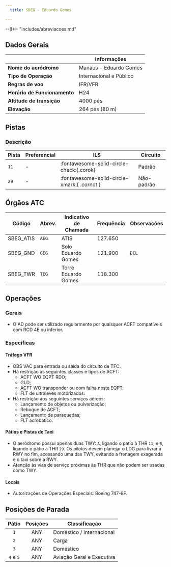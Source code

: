 ```yaml
---
  title: SBEG - Eduardo Gomes

---
```


--8<-- "includes/abreviacoes.md"

## Dados Gerais

|                              | Informações              |
|------------------------------|--------------------------|
| **Nome do aeródromo**        | Manaus - Eduardo Gomes   |
| **Tipo de Operação**         | Internacional e Público  |
| **Regras de voo**            | IFR/VFR                  |
| **Horário de Funcionamento** | H24                      |
| **Altitude de transição**    | 4000 pés                 |
| **Elevação**                 | 264 pés (80 m)           |

## Pistas

### Descrição

| Pista | Preferencial  | ILS                                         | Circuito   |
|-------|---------------|---------------------------------------------|------------|
| `11`  | -             | :fontawesome-solid-circle-check:{.corok}    | Padrão     |
| `29`  | -             | :fontawesome-solid-circle-xmark:{ .cornot } | Não-padrão | 

<!--
### Configurações

| Configuração | Decolagem   | Pouso       | Observações                                                                                     |
| ------------ | ----------- | ----------- | ----------------------------------------------------------------------------------------------- |
| **LESTE**    | `11L` `11R` | `11L` `11R` | Prioriza-se a `11L` nas saídas para o setor **NORTE** e a `11R` nas saídas para o setor **SUL** |
| **OESTE**    | `29L` `29R` | `29L` `29R` | Prioriza-se a `29R` nas saídas para o setor **NORTE** e a `29L` nas saídas para o setor **SUL** |
-->

## Órgãos ATC

| Código     | Abrev. | Indicativo de Chamada | Frequência | Observações |
| ---------- | ------ | --------------------- | ---------- | ----------- |
| SBEG_ATIS  | `AEG`  | ATIS                  | 127.650    |             |
| SBEG_GND   | `GEG`  | Solo Eduardo Gomes    | 121.900    | `DCL`       |
| SBEG_TWR   | `TEG`  | Torre Eduardo Gomes   | 118.300    |             |

## Operações

### Gerais

- O AD pode ser utilizado regularmente por quaisquer ACFT compatíveis com RCD 4E ou inferior.

### Específicas

#### Tráfego VFR

- OBS VAC para entrada ou saída do circuito de TFC.
- Há restrição às seguintes classes e tipos de ACFT:
    - ACFT WO EQPT RDO;
    - GLD;
    - ACFT WO transponder ou com falha neste EQPT;
    - FLT de ultraleves motorizados.
- Há restrição aos seguintes serviços aéreos:
    - Lançamento de objetos ou pulverização;
    - Reboque de ACFT;
    - Lançamento de paraquedas;
    - FLT acrobático.

#### Pátios e Pistas de Taxi

- O aeródromo possui apenas duas TWY: `A`, ligando o pátio à THR `11`, e `B`, ligando o pátio à THR `29`. Os pilotos devem planejar o LDG para livrar a RWY no fim, acessando uma das TWY, evitando a frenagem exagerada e o taxi sobre a RWY.
- Atenção às vias de serviço próximas às THR que não podem ser usadas como TWY.

#### Locais

- Autorizações de Operações Especiais: Boeing 747-8F.

## Posições de Parada

| Pátio     | Posições  | Classificação             |
|:---------:|:---------:|---------------------------|
| `1`       | ANY       | Doméstico / Internacional |
| `2`       | ANY       | Carga                     |
| `3`       | ANY       | Doméstico                 |
| `4` e `5` | ANY       | Aviação Geral e Executiva |